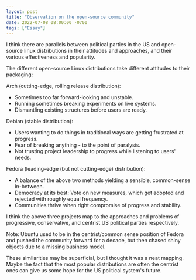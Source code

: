 ```yaml
---
layout: post
title: "Observation on the open-source community"
date: 2022-07-08 08:00:00 -0700
tags: ["Essay"]
---
```


I think there are parallels between political parties in the US and open-source linux distributions in their attitudes and approaches, and their various effectiveness and popularity.

The different open-source Linux distributions take different attitudes to their packaging:

Arch (cutting-edge, rolling release distribution):

- Sometimes too far forward-looking and unstable.
- Running sometimes breaking experiments on live systems.
- Dismantling existing structures before users are ready.

Debian (stable distribution):

- Users wanting to do things in traditional ways are getting frustrated at progress.
- Fear of breaking anything - to the point of paralysis.
- Not trusting project leadership to progress while listening to users' needs.

Fedora (leading-edge (but not cutting-edge) distribution):

- A balance of the above two methods yielding a sensible, common-sense in-between.
- Democracy at its best: Vote on new measures, which get adopted and rejected with roughly equal frequency.
- Communities thrive when right compromise of progress and stability.

I think the above three projects map to the approaches and problems of progressive, conservative, and centrist US political parties respectively.

Note: Ubuntu used to be in the centrist/common sense position of Fedora and pushed the community forward for a decade, but then chased shiny objects due to a missing business model.

These similarities may be superficial, but I thought it was a neat mapping. Maybe the fact that the most popular distributions are often the centrist ones can give us some hope for the US political system's future.
